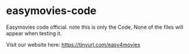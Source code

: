 # easymovies-code
Easymovies code official.
note this is only the Code,
None of the files will appear when testing it.

Visit our website here: https://tinyurl.com/easy4movies
